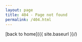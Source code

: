 ```yaml
---
layout: page
title: 404 - Page not found
permalink: /404.html
---
```


[back to home]({{ site.baseurl }}/)
